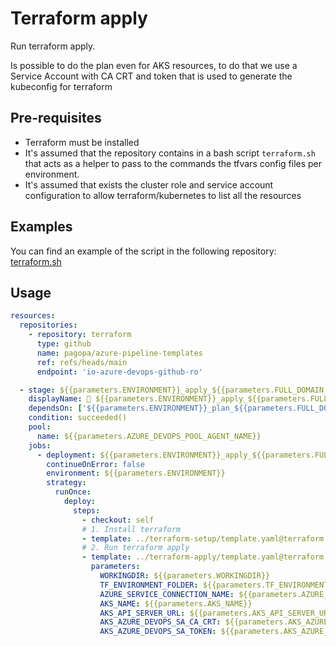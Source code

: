# Terraform apply

Run terraform apply.

Is possible to do the plan even for AKS resources, to do that we use a Service Account with CA CRT and token that is used to generate the kubeconfig for terraform

## Pre-requisites

* Terraform must be installed
* It's assumed that the repository contains in a bash script `terraform.sh` that acts as a helper to pass to the commands the tfvars config files per environment.
* It's assumed that exists the cluster role and service account configuration to allow terraform/kubernetes to list all the resources

## Examples

You can find an example of the script in the following repository: [terraform.sh](https://github.com/pagopa/selfcare-infra/blob/main/src/core/terraform.sh)

## Usage

```yaml
resources:
  repositories:
    - repository: terraform
      type: github
      name: pagopa/azure-pipeline-templates
      ref: refs/heads/main
      endpoint: 'io-azure-devops-github-ro'
```

```yaml
  - stage: ${{parameters.ENVIRONMENT}}_apply_${{parameters.FULL_DOMAIN_NAME}}
    displayName: 🚀 ${{parameters.ENVIRONMENT}}_apply_${{parameters.FULL_DOMAIN_NAME}}
    dependsOn: ['${{parameters.ENVIRONMENT}}_plan_${{parameters.FULL_DOMAIN_NAME}}']
    condition: succeeded()
    pool:
      name: ${{parameters.AZURE_DEVOPS_POOL_AGENT_NAME}}
    jobs:
      - deployment: ${{parameters.ENVIRONMENT}}_apply_${{parameters.FULL_DOMAIN_NAME}}
        continueOnError: false
        environment: ${{parameters.ENVIRONMENT}}
        strategy:
          runOnce:
            deploy:
              steps:
                - checkout: self
                # 1. Install terraform
                - template: ../terraform-setup/template.yaml@terraform
                # 2. Run terraform apply
                - template: ../terraform-apply/template.yaml@terraform
                  parameters:
                    WORKINGDIR: ${{parameters.WORKINGDIR}}
                    TF_ENVIRONMENT_FOLDER: ${{parameters.TF_ENVIRONMENT_FOLDER}}
                    AZURE_SERVICE_CONNECTION_NAME: ${{parameters.AZURE_SERVICE_CONNECTION_APPLY_NAME}}
                    AKS_NAME: ${{parameters.AKS_NAME}}
                    AKS_API_SERVER_URL: ${{parameters.AKS_API_SERVER_URL}}
                    AKS_AZURE_DEVOPS_SA_CA_CRT: ${{parameters.AKS_AZURE_DEVOPS_SA_CA_CRT}}
                    AKS_AZURE_DEVOPS_SA_TOKEN: ${{parameters.AKS_AZURE_DEVOPS_SA_TOKEN}}
```
